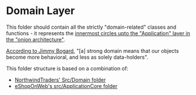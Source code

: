 # Domain Layer

This folder should contain all the strictly "domain-related" classes and 
functions - it represents the [innermost circles upto the "Application" layer 
in the "onion architecture"](https://youtu.be/Zygw4UAxCdg?t=55).

[According to Jimmy Bogard](https://lostechies.com/jimmybogard/2010/02/04/strengthening-your-domain-a-primer/),
"\[a\] strong domain means that our objects become more behavioral, and less as 
solely data-holders".

This folder structure is based on a combination of:
* [NorthwindTraders' Src/Domain folder](https://github.com/JasonGT/NorthwindTraders/tree/master/Src/Domain)
* [eShopOnWeb's src/ApplicationCore folder](https://github.com/dotnet-architecture/eShopOnWeb/tree/master/src/ApplicationCore)